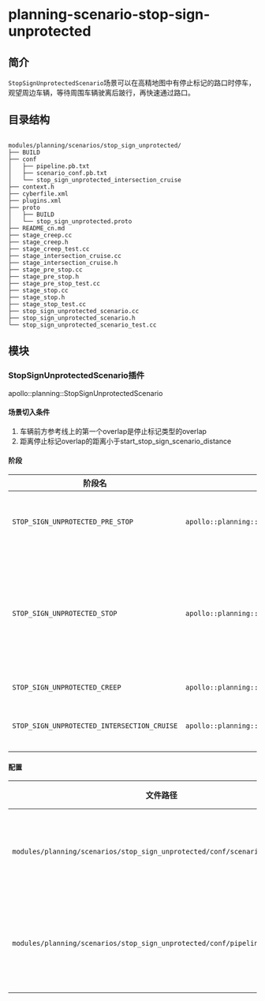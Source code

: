 planning-scenario-stop-sign-unprotected
============

## 简介

`StopSignUnprotectedScenario`场景可以在高精地图中有停止标记的路口时停车，观望周边车辆，等待周围车辆驶离后跛行，再快速通过路口。

## 目录结构

```shell

modules/planning/scenarios/stop_sign_unprotected/
├── BUILD
├── conf
│   ├── pipeline.pb.txt
│   ├── scenario_conf.pb.txt
│   └── stop_sign_unprotected_intersection_cruise
├── context.h
├── cyberfile.xml
├── plugins.xml
├── proto
│   ├── BUILD
│   └── stop_sign_unprotected.proto
├── README_cn.md
├── stage_creep.cc
├── stage_creep.h
├── stage_creep_test.cc
├── stage_intersection_cruise.cc
├── stage_intersection_cruise.h
├── stage_pre_stop.cc
├── stage_pre_stop.h
├── stage_pre_stop_test.cc
├── stage_stop.cc
├── stage_stop.h
├── stage_stop_test.cc
├── stop_sign_unprotected_scenario.cc
├── stop_sign_unprotected_scenario.h
└── stop_sign_unprotected_scenario_test.cc

```

## 模块

### StopSignUnprotectedScenario插件

apollo::planning::StopSignUnprotectedScenario

#### 场景切入条件

  1. 车辆前方参考线上的第一个overlap是停止标记类型的overlap
  2. 距离停止标记overlap的距离小于start_stop_sign_scenario_distance
  
#### 阶段

| 阶段名                                      | 类型                                                           | 描述                                   |
| ------------------------------------------- | -------------------------------------------------------------- | -------------------------------------- |
| `STOP_SIGN_UNPROTECTED_PRE_STOP`            | `apollo::planning::StopSignUnprotectedStagePreStop`            | 停止标记前停车阶段                     |
| `STOP_SIGN_UNPROTECTED_STOP`                | `apollo::planning::StopSignUnprotectedStageStop`               | 停车观望阶段，等待周围车辆远离继续行驶 |
| `STOP_SIGN_UNPROTECTED_CREEP`               | `apollo::planning::StopSignUnprotectedStageCreep`              | 跛行阶段                               |
| `STOP_SIGN_UNPROTECTED_INTERSECTION_CRUISE` | `apollo::planning::StopSignUnprotectedStageIntersectionCruise` | 快速通过路口阶段                       |


#### 配置

| 文件路径                                                                     | 说明             |
| ---------------------------------------------------------------------------- | ---------------- |
| `modules/planning/scenarios/stop_sign_unprotected/conf/scenario_conf.pb.txt` | 场景的配置文件   |
| `modules/planning/scenarios/stop_sign_unprotected/conf/pipeline.pb.txt`      | 场景的流水线文件 |

